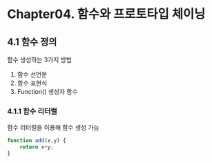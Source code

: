 # Chapter04. 함수와 프로토타입 체이닝

## 4.1 함수 정의
함수 생성하는 3가지 방법<br>
1. 함수 선언문
2. 함수 표현식
3. Function() 생성자 함수

### 4.1.1 함수 리터럴
함수 리터럴을 이용해 함수 생성 가능

```javaScript
function add(x,y) {
	return x+y;
}
```